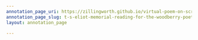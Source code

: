 ```yaml
---
annotation_page_uri: https://zillingworth.github.io/virtual-poem-on-screen/annotations/t-s-eliot-memorial-reading-for-the-woodberry-poetry-room-claudia-rankine-4-22-21--canvas-1-transcription.json
annotation_page_slug: t-s-eliot-memorial-reading-for-the-woodberry-poetry-room-claudia-rankine-4-22-21--canvas-1-transcription
layout: annotation_page

---
```

